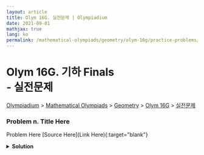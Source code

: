 ```yaml
---
layout: article
title: Olym 16G. 실전문제 | Olympiadium
date: 2021-09-01
mathjax: true
lang: ko
permalink: /mathematical-olympiads/geometry/olym-16g/practice-problems/
---
```

# Olym 16G. 기하 Finals <br> <ssup> - 실전문제</ssup>

<a href="{{ site.homeurl }}">Olympiadium</a> > <a href="{{ site.homeurl }}mathematical-olympiads/">Mathematical Olympiads</a> > <a href="{{ site.homeurl }}mathematical-olympiads/geometry/">Geometry</a> > <a href="{{ site.homeurl }}mathematical-olympiads/geometry/olym-16g/">Olym 16G</a> > <a href="{{ site.homeurl }}mathematical-olympiads/geometry/olym-16g/practice-problems/">실전문제</a>

### Problem n. Title Here
<blueboard> Problem Here </blueboard>
[Source Here](Link Here){:target="blank"}
<pinkborder><details>
<summary><b>Solution</b></summary>
Solution Here. 
</details></pinkborder>